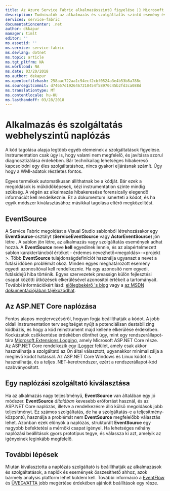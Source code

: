 ```yaml
---
title: Az Azure Service Fabric alkalmazásszintű figyelése |} Microsoft Docs
description: Tudnivalók az alkalmazás és szolgáltatás szintű esemény és figyelése és diagnosztizálása Azure Service Fabric-fürtök használt naplókat.
services: service-fabric
documentationcenter: .net
author: dkkapur
manager: timlt
editor: ''
ms.assetid: ''
ms.service: service-fabric
ms.devlang: dotnet
ms.topic: article
ms.tgt_pltfrm: NA
ms.workload: NA
ms.date: 03/20/2018
ms.author: dekapur
ms.openlocfilehash: 258aac722aa1c94ecf2cbf0524a3e4b53b8a788c
ms.sourcegitcommit: d74657d1926467210454f58970c45b2fd3ca088d
ms.translationtype: MT
ms.contentlocale: hu-HU
ms.lasthandoff: 03/28/2018
---
```

# <a name="application-and-service-level-logging"></a>Alkalmazás és szolgáltatás webhelyszintű naplózás

A kód tagolása alapja legtöbb egyéb elemeinek a szolgáltatások figyelése. Instrumentation csak úgy is, hogy valami nem megfelelő, és javításra szorul diagnosztizálása érdekében. Bár technikailag lehetséges hibakereső kapcsolódni egy éles szolgáltatáshoz, nincs gyakori eljárásnak számít. Úgy hogy a WMI-adatok részletes fontos.

Egyes termékek automatikusan állíthatnak be a kódját. Bár ezek a megoldások is működőképesek, kézi instrumentation szinte mindig szükség. A végén az alkalmazás hibakeresése forensically elegendő információt kell rendelkeznie. Ez a dokumentum ismerteti a kódot, és ha egyik módszer kiválasztásához másikkal tagolása eltérő megközelítést.

## <a name="eventsource"></a>EventSource

A Service Fabric megoldást a Visual Studio sablonból létrehozásakor egy **EventSource**-osztályt (**ServiceEventSource** vagy **ActorEventSource**) jön létre . A sablon jön létre, az alkalmazás vagy szolgáltatás események adhat hozzá. A **EventSource** neve **kell** egyedinek lennie, és az alapértelmezett sablon karakterláncból értéket - érdemes nevezhető&lt;megoldás&gt;-&lt;projekt &gt;. Több **EventSource** tulajdonságdefiníciót használja ugyanazt a nevet a futási időben problémát okoz. Minden egyes meghatározott esemény egyedi azonosítóval kell rendelkeznie. Ha egy azonosító nem egyedi, futásidejű hiba történik. Egyes szervezetek preassign külön fejlesztési csapat közötti ütközések elkerülésével azonosítói értékeit a tartományait. További információkért lásd: [előlegbekérő 's blog](https://blogs.msdn.microsoft.com/vancem/2012/07/09/introduction-tutorial-logging-etw-events-in-c-system-diagnostics-tracing-eventsource/) vagy a [az MSDN dokumentációjában tájékozódhat](https://msdn.microsoft.com/library/dn774985(v=pandp.20).aspx).

## <a name="aspnet-core-logging"></a>Az ASP.NET Core naplózása

Fontos alapos megtervezéséről, hogyan fogja beállíthatják a kódot. A jobb oldali instrumentation terv segítséget nyújt a potenciálisan destabilizing kódbázis, és hogy a kód reinstrument majd kellene elkerülése érdekében. Kockázatok csökkentése érdekében dönthet úgy, mint egy rendszerállapot-tára [Microsoft.Extensions.Logging](https://www.nuget.org/packages/Microsoft.Extensions.Logging/), amely Microsoft ASP.NET Core része. Az ASP.NET Core rendelkezik egy [ILogger](https://docs.microsoft.com/aspnet/core/api/microsoft.extensions.logging.ilogger) felület, amely csak akkor használhatja a szolgáltató az Ön által választott, ugyanakkor minimalizálja a meglévő kódot hatással. Az ASP.NET Core Windows és Linux kódot is használhatja, és a teljes .NET-keretrendszer, ezért a rendszerállapot-kód szabványosított.

## <a name="choosing-a-logging-provider"></a>Egy naplózási szolgáltató kiválasztása

Ha az alkalmazás nagy teljesítményű, **EventSource** van általában egy jó módszer. **EventSource** *általában* kevesebb erőforrást használ, és az ASP.NET Core naplózás, illetve a rendelkezésre álló külső megoldások jobb teljesítményt.  Ez számos szolgáltatás, de ha a szolgáltatás-e a teljesítmény-központú, használja a problémát nem **EventSource** megfelelőbb választás lehet. Azonban ezek előnyök a naplózás, strukturált **EventSource** egy nagyobb befektetési a mérnöki csapat igényel. Ha lehetséges néhány naplózási beállítások gyors prototípus tegye, és válassza ki azt, amelyik az igényeinek leginkább megfelelő.

## <a name="next-steps"></a>További lépések

Miután kiválasztotta a naplózás szolgáltató is beállíthatják az alkalmazások és szolgáltatások, a naplók és események összesíthető ahhoz, azok bármely analysis platform lehet küldeni kell. További információ a [EventFlow](service-fabric-diagnostics-event-aggregation-eventflow.md) és [ÜVEGVATTA](service-fabric-diagnostics-event-aggregation-wad.md) jobb megértése érdekében ajánlott beállítások egy része.
